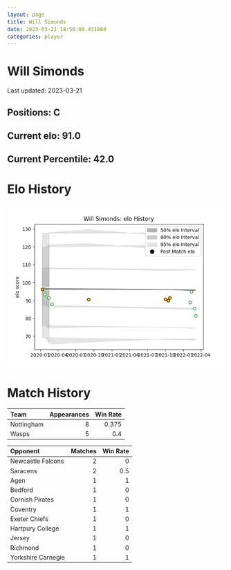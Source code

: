 ```yaml
---  
layout: page  
title: Will Simonds  
date: 2023-03-21 18:56:09.431880  
categories: player  
---
```

# Will Simonds


Last updated: 2023-03-21
## Positions: C

## Current elo: 91.0

## Current Percentile: 42.0

# Elo History


![elo history](history_WillSimonds.png)
# Match History


| Team       |   Appearances |   Win Rate |
|:-----------|--------------:|-----------:|
| Nottingham |             8 |      0.375 |
| Wasps      |             5 |      0.4   |

| Opponent           |   Matches |   Win Rate |
|:-------------------|----------:|-----------:|
| Newcastle Falcons  |         2 |        0   |
| Saracens           |         2 |        0.5 |
| Agen               |         1 |        1   |
| Bedford            |         1 |        0   |
| Cornish Pirates    |         1 |        0   |
| Coventry           |         1 |        1   |
| Exeter Chiefs      |         1 |        0   |
| Hartpury College   |         1 |        1   |
| Jersey             |         1 |        0   |
| Richmond           |         1 |        0   |
| Yorkshire Carnegie |         1 |        1   |